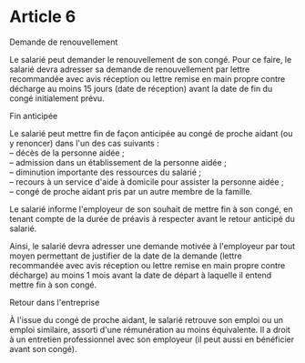 # Article 6

Demande de renouvellement

Le salarié peut demander le renouvellement de son congé. Pour ce faire, le salarié devra adresser sa demande de renouvellement par lettre recommandée avec avis réception ou lettre remise en main propre contre décharge au moins 15 jours (date de réception) avant la date de fin du congé initialement prévu.

Fin anticipée

Le salarié peut mettre fin de façon anticipée au congé de proche aidant (ou y renoncer) dans l'un des cas suivants :  
 – décès de la personne aidée ;  
 – admission dans un établissement de la personne aidée ;  
 – diminution importante des ressources du salarié ;  
 – recours à un service d'aide à domicile pour assister la personne aidée ;  
 – congé de proche aidant pris par un autre membre de la famille.

Le salarié informe l'employeur de son souhait de mettre fin à son congé, en tenant compte de la durée de préavis à respecter avant le retour anticipé du salarié.

Ainsi, le salarié devra adresser une demande motivée à l'employeur par tout moyen permettant de justifier de la date de la demande (lettre recommandée avec avis réception ou lettre remise en main propre contre décharge) au moins 1 mois avant la date de départ à laquelle il entend mettre fin à son congé.

Retour dans l'entreprise

À l'issue du congé de proche aidant, le salarié retrouve son emploi ou un emploi similaire, assorti d'une rémunération au moins équivalente. Il a droit à un entretien professionnel avec son employeur (il peut aussi en bénéficier avant son congé).

